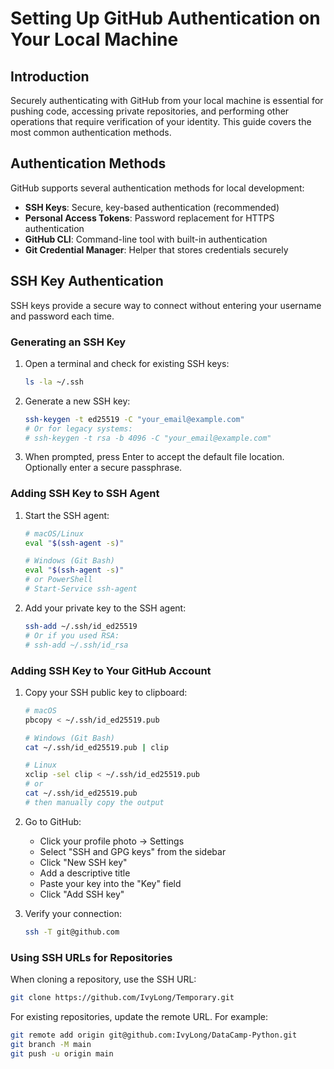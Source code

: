 # Setting Up GitHub Authentication on Your Local Machine

## Introduction

Securely authenticating with GitHub from your local machine is essential for pushing code, accessing private repositories, and performing other operations that require verification of your identity. This guide covers the most common authentication methods.

## Authentication Methods

GitHub supports several authentication methods for local development:

- **SSH Keys**: Secure, key-based authentication (recommended)
- **Personal Access Tokens**: Password replacement for HTTPS authentication
- **GitHub CLI**: Command-line tool with built-in authentication
- **Git Credential Manager**: Helper that stores credentials securely

## SSH Key Authentication

SSH keys provide a secure way to connect without entering your username and password each time.

### Generating an SSH Key

1. Open a terminal and check for existing SSH keys:

   ```bash
   ls -la ~/.ssh
   ```

2. Generate a new SSH key:

   ```bash
   ssh-keygen -t ed25519 -C "your_email@example.com"
   # Or for legacy systems:
   # ssh-keygen -t rsa -b 4096 -C "your_email@example.com"
   ```

3. When prompted, press Enter to accept the default file location. Optionally enter a secure passphrase.

### Adding SSH Key to SSH Agent

1. Start the SSH agent:

   ```bash
   # macOS/Linux
   eval "$(ssh-agent -s)"
   
   # Windows (Git Bash)
   eval "$(ssh-agent -s)"
   # or PowerShell
   # Start-Service ssh-agent
   ```

2. Add your private key to the SSH agent:

   ```bash
   ssh-add ~/.ssh/id_ed25519
   # Or if you used RSA:
   # ssh-add ~/.ssh/id_rsa
   ```

### Adding SSH Key to Your GitHub Account

1. Copy your SSH public key to clipboard:

   ```bash
   # macOS
   pbcopy < ~/.ssh/id_ed25519.pub
   
   # Windows (Git Bash)
   cat ~/.ssh/id_ed25519.pub | clip
   
   # Linux
   xclip -sel clip < ~/.ssh/id_ed25519.pub
   # or
   cat ~/.ssh/id_ed25519.pub
   # then manually copy the output
   ```

2. Go to GitHub:
   - Click your profile photo → Settings
   - Select "SSH and GPG keys" from the sidebar
   - Click "New SSH key"
   - Add a descriptive title
   - Paste your key into the "Key" field
   - Click "Add SSH key"

3. Verify your connection:

   ```bash
   ssh -T git@github.com
   ```

### Using SSH URLs for Repositories

When cloning a repository, use the SSH URL:

```bash
git clone https://github.com/IvyLong/Temporary.git
```

For existing repositories, update the remote URL. For example:

```bash
git remote add origin git@github.com:IvyLong/DataCamp-Python.git
git branch -M main
git push -u origin main
```

